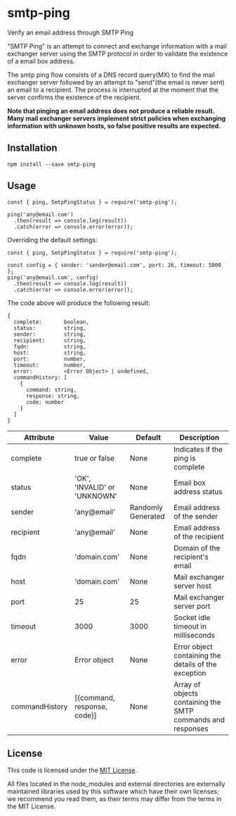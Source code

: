 # smtp-ping
Verify an email address through SMTP Ping

"SMTP Ping" is an attempt to connect and exchange information with a mail exchanger server using the SMTP protocol in order to validate the existence of a email box address.

The smtp ping flow consists of a DNS record query(MX) to find the mail exchanger server followed by an attempt to "send"(the email is never sent) an email to a recipient. The process is interrupted at the moment that the server confirms the existence of the recipient.

**Note that pinging an email address does not produce a reliable result.  Many mail exchanger servers implement strict policies when exchanging information with unknown hosts, so false positive results are expected.**

## Installation
```
npm install --save smtp-ping
```

## Usage
```
const { ping, SmtpPingStatus } = require('smtp-ping');

ping('any@email.com')
  .then(result => console.log(result))
  .catch(error => console.error(error));
```

Overriding the default settings:
```
const { ping, SmtpPingStatus } = require('smtp-ping');

const config = { sender: 'sender@email.com', port: 26, timeout: 5000 };
ping('any@email.com', config)
  .then(result => console.log(result))
  .catch(error => console.error(error));
```
The code above will produce the following result:
```
{
  complete:       boolean,
  status:         string,
  sender:         string,
  recipient:      string,
  fqdn:           string,
  host:           string,
  port:           number,
  timeout:        number,
  error:          <Error Object> | undefined,
  commandHistory: [
    { 
      command: string, 
      response: string, 
      code: number
    }
  ]
}
```

| Attribute      | Value                        | Default            | Description                                                 |
| -------------- | ---------------------------- | ------------------ | ----------------------------------------------------------- |
| complete       | true or false                | None               | Indicates if the ping is complete                           | 
| status         | 'OK', 'INVALID' or 'UNKNOWN' | None               | Email box address status                                    | 
| sender         | 'any@email'                  | Randomly Generated | Email address of the sender                                 | 
| recipient      | 'any@email'                  | None               | Email address of the recipient                              |
| fqdn           | 'domain.com'                 | None               | Domain of the recipient's email                             |
| host           | 'domain.com'                 | None               | Mail exchanger server host                                  | 
| port           | 25                           | 25                 | Mail exchanger server port                                  |
| timeout        | 3000                         | 3000               | Socket idle timeout in milliseconds                         | 
| error          | Error object                 | None               | Error object containing the details of the exception        | 
| commandHistory | [{command, response, code}]  | None               | Array of objects containing the SMTP commands and responses |

## License

This code is licensed under the [MIT License](./LICENSE.txt).

All files located in the node_modules and external directories are externally maintained libraries used by this software which have their own licenses; we recommend you read them, as their terms may differ from the terms in the MIT License.
